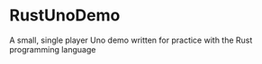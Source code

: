 # RustUnoDemo
A small, single player Uno demo written for practice with the Rust programming language
